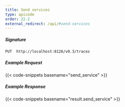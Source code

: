 ```yaml
---
title: Send services
type: apicode
order: 22.2
external_redirect: /api/#send-services
---
```


##### Signature
`PUT  http://localhost:8126/v0.3/traces`

##### Example Request
{{< code-snippets basename="send_service" >}}

##### Example Response

{{< code-snippets basename="result.send_service" >}}



